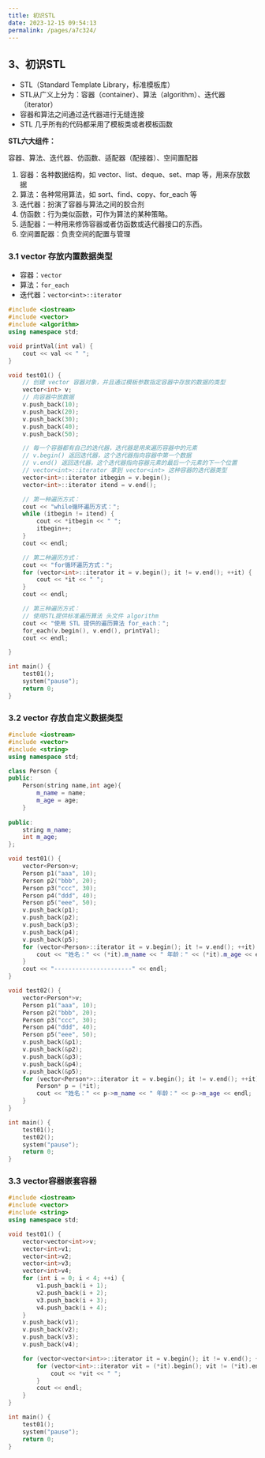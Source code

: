 ```yaml
---
title: 初识STL
date: 2023-12-15 09:54:13
permalink: /pages/a7c324/
---
```

## 3、初识STL

- STL（Standard Template Library，标准模板库）
- STL从广义上分为：容器（container）、算法（algorithm）、迭代器（iterator）
- 容器和算法之间通过迭代器进行无缝连接
- STL 几乎所有的代码都采用了模板类或者模板函数

**STL六大组件：**

容器、算法、迭代器、仿函数、适配器（配接器）、空间置配器

1. 容器：各种数据结构，如 vector、list、deque、set、map 等，用来存放数据
2. 算法：各种常用算法，如 sort、find、copy、for_each 等
3. 迭代器：扮演了容器与算法之间的胶合剂
4. 仿函数：行为类似函数，可作为算法的某种策略。
5. 适配器：一种用来修饰容器或者仿函数或迭代器接口的东西。
6. 空间置配器：负责空间的配置与管理

### 3.1 vector 存放内置数据类型

- 容器：`vector`
- 算法：`for_each`
- 迭代器：`vector<int>::iterator`

```CPP
#include <iostream>
#include <vector>
#include <algorithm>
using namespace std;

void printVal(int val) {
	cout << val << " ";
}

void test01() {
	// 创建 vector 容器对象，并且通过模板参数指定容器中存放的数据的类型
	vector<int> v;
	// 向容器中放数据
	v.push_back(10);
	v.push_back(20);
	v.push_back(30);
	v.push_back(40);
	v.push_back(50);

	// 每一个容器都有自己的迭代器，迭代器是用来遍历容器中的元素
	// v.begin() 返回迭代器，这个迭代器指向容器中第一个数据
	// v.end() 返回迭代器，这个迭代器指向容器元素的最后一个元素的下一个位置
	// vector<int>::iterator 拿到 vector<int> 这种容器的迭代器类型
	vector<int>::iterator itbegin = v.begin();
	vector<int>::iterator itend = v.end();

	// 第一种遍历方式：
	cout << "while循环遍历方式：";
	while (itbegin != itend) {
		cout << *itbegin << " ";
		itbegin++;
	}
	cout << endl;

	// 第二种遍历方式：
	cout << "for循环遍历方式：";
	for (vector<int>::iterator it = v.begin(); it != v.end(); ++it) {
		cout << *it << " ";
	}
	cout << endl;

	// 第三种遍历方式：
	// 使用STL提供标准遍历算法 头文件 algorithm
	cout << "使用 STL 提供的遍历算法 for_each：";
	for_each(v.begin(), v.end(), printVal);
	cout << endl;

}

int main() {
	test01();
	system("pause");
	return 0;
}
```

### 3.2 vector 存放自定义数据类型

```CPP
#include <iostream>
#include <vector>
#include <string>
using namespace std;

class Person {
public:
	Person(string name,int age){
		m_name = name;
		m_age = age;
	}
	
public:
	string m_name;
	int m_age;
};

void test01() {
	vector<Person>v;
	Person p1("aaa", 10);
	Person p2("bbb", 20);
	Person p3("ccc", 30);
	Person p4("ddd", 40);
	Person p5("eee", 50);
	v.push_back(p1);
	v.push_back(p2);
	v.push_back(p3);
	v.push_back(p4);
	v.push_back(p5);
	for (vector<Person>::iterator it = v.begin(); it != v.end(); ++it) {
		cout << "姓名：" << (*it).m_name << " 年龄：" << (*it).m_age << endl;
	}
	cout << "----------------------" << endl;
}

void test02() {
	vector<Person*>v;
	Person p1("aaa", 10);
	Person p2("bbb", 20);
	Person p3("ccc", 30);
	Person p4("ddd", 40);
	Person p5("eee", 50);
	v.push_back(&p1);
	v.push_back(&p2);
	v.push_back(&p3);
	v.push_back(&p4);
	v.push_back(&p5);
	for (vector<Person*>::iterator it = v.begin(); it != v.end(); ++it) {
		Person* p = (*it);
		cout << "姓名：" << p->m_name << " 年龄：" << p->m_age << endl;
	}
}

int main() {
	test01();
	test02();
	system("pause");
	return 0;
}
```

### 3.3 vector容器嵌套容器

```CPP
#include <iostream>
#include <vector>
#include <string>
using namespace std;

void test01() {
	vector<vector<int>>v;
	vector<int>v1;
	vector<int>v2;
	vector<int>v3;
	vector<int>v4;
	for (int i = 0; i < 4; ++i) {
		v1.push_back(i + 1);
		v2.push_back(i + 2);
		v3.push_back(i + 3);
		v4.push_back(i + 4);
	}
	v.push_back(v1);
	v.push_back(v2);
	v.push_back(v3);
	v.push_back(v4);

	for (vector<vector<int>>::iterator it = v.begin(); it != v.end(); ++it) {
		for (vector<int>::iterator vit = (*it).begin(); vit != (*it).end(); ++vit) {
			cout << *vit << " ";
		}
		cout << endl;
	}
}

int main() {
	test01();
	system("pause");
	return 0;
}
```

